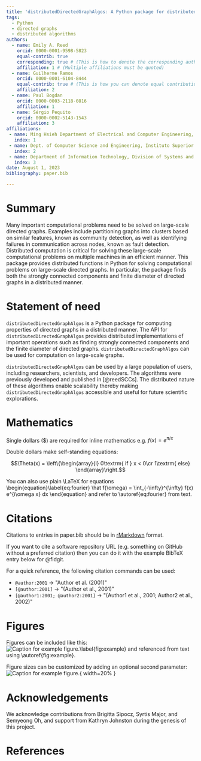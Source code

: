 ```yaml
---
title: 'distributedDirectedGraphAlgos: A Python package for distributed algorithms on directed graphs'
tags:
  - Python
  - directed graphs
  - distributed algorithms
authors:
  - name: Emily A. Reed
    orcid: 0000-0001-9598-5823
    equal-contrib: true
    corresponding: true # (This is how to denote the corresponding author)
    affiliation: 1 # (Multiple affiliations must be quoted)
  - name: Guilherme Ramos
    orcid: 0000-0001-6104-8444
    equal-contrib: true # (This is how you can denote equal contributions between multiple authors)
    affiliation: 2
  - name: Paul Bogdan
    orcid: 0000-0003-2118-0816
    affiliation: 1
  - name: Sérgio Pequito
    orcid: 0000-0002-5143-1543
    affiliation: 3
affiliations:
 - name: Ming Hsieh Department of Electrical and Computer Engineering, University of Southern California, Los Angeles, CA, USA
   index: 1
 - name: Dept. of Computer Science and Engineering, Instituto Superior Técnico, University of Lisbon, Portugal and Instituto de Telecomunicações, Lisbon, Portugal
   index: 2
 - name: Department of Information Technology, Division of Systems and Control, Uppsala University, Uppsala, Sweden
   index: 3
date: August 1, 2023
bibliography: paper.bib

---
```


# Summary

Many important computational problems need to be solved on large-scale directed graphs. Examples include partitioning graphs into clusters based on similar features, known as community detection, as well as identifying failures in communication across nodes, known as fault detection. Distributed computation is critical for solving these large-scale computational problems on multiple machines in an efficient manner. This package provides distributed functions in Python for solving computational problems on large-scale directed graphs. In particular, the package finds both the strongly connected components and finite diameter of directed graphs in a distributed manner. 

# Statement of need



`distributedDirectedGraphAlgos` is a Python package for computing properties of directed graphs in a distributed manner. The API for `distributedDirectedGraphAlgos` provides distributed implementations of important operations such as finding strongly connected components and the finite diameter of directed graphs. `distributedDirectedGraphAlgos` can be used for computation on large-scale graphs.

`distributedDirectedGraphAlgos` can be used by a large population of users, including researchers, scientists, and developers. 
The algorithms were previously developed and published in [@reedSCCs]. The distributed nature of these algorithms enable scalability thereby making `distributedDirectedGraphAlgos` accessible and useful for future scientific explorations.

# Mathematics

Single dollars ($) are required for inline mathematics e.g. $f(x) = e^{\pi/x}$

Double dollars make self-standing equations:

$$\Theta(x) = \left\{\begin{array}{l}
0\textrm{ if } x < 0\cr
1\textrm{ else}
\end{array}\right.$$

You can also use plain \LaTeX for equations
\begin{equation}\label{eq:fourier}
\hat f(\omega) = \int_{-\infty}^{\infty} f(x) e^{i\omega x} dx
\end{equation}
and refer to \autoref{eq:fourier} from text.

# Citations

Citations to entries in paper.bib should be in
[rMarkdown](http://rmarkdown.rstudio.com/authoring_bibliographies_and_citations.html)
format.

If you want to cite a software repository URL (e.g. something on GitHub without a preferred
citation) then you can do it with the example BibTeX entry below for @fidgit.

For a quick reference, the following citation commands can be used:
- `@author:2001`  ->  "Author et al. (2001)"
- `[@author:2001]` -> "(Author et al., 2001)"
- `[@author1:2001; @author2:2001]` -> "(Author1 et al., 2001; Author2 et al., 2002)"

# Figures

Figures can be included like this:
![Caption for example figure.\label{fig:example}](figure.png)
and referenced from text using \autoref{fig:example}.

Figure sizes can be customized by adding an optional second parameter:
![Caption for example figure.](figure.png){ width=20% }

# Acknowledgements

We acknowledge contributions from Brigitta Sipocz, Syrtis Major, and Semyeong
Oh, and support from Kathryn Johnston during the genesis of this project.

# References